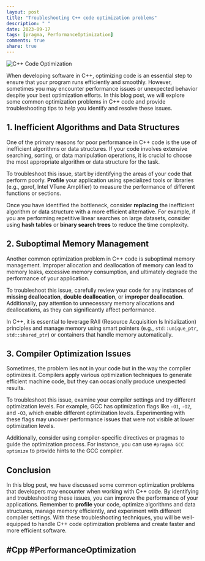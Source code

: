 ```yaml
---
layout: post
title: "Troubleshooting C++ code optimization problems"
description: " "
date: 2023-09-17
tags: [pragma, PerformanceOptimization]
comments: true
share: true
---
```


![C++ Code Optimization](https://example.com/images/c++-optimization.jpg)

When developing software in C++, optimizing code is an essential step to ensure that your program runs efficiently and smoothly. However, sometimes you may encounter performance issues or unexpected behavior despite your best optimization efforts. In this blog post, we will explore some common optimization problems in C++ code and provide troubleshooting tips to help you identify and resolve these issues.

## 1. Inefficient Algorithms and Data Structures

One of the primary reasons for poor performance in C++ code is the use of inefficient algorithms or data structures. If your code involves extensive searching, sorting, or data manipulation operations, it is crucial to choose the most appropriate algorithm or data structure for the task.

To troubleshoot this issue, start by identifying the areas of your code that perform poorly. **Profile** your application using specialized tools or libraries (e.g., gprof, Intel VTune Amplifier) to measure the performance of different functions or sections.

Once you have identified the bottleneck, consider **replacing** the inefficient algorithm or data structure with a more efficient alternative. For example, if you are performing repetitive linear searches on large datasets, consider using **hash tables** or **binary search trees** to reduce the time complexity.

## 2. Suboptimal Memory Management

Another common optimization problem in C++ code is suboptimal memory management. Improper allocation and deallocation of memory can lead to memory leaks, excessive memory consumption, and ultimately degrade the performance of your application.

To troubleshoot this issue, carefully review your code for any instances of **missing deallocation**, **double deallocation**, or **improper deallocation**. Additionally, pay attention to unnecessary memory allocations and deallocations, as they can significantly affect performance.

In C++, it is essential to leverage RAII (Resource Acquisition Is Initialization) principles and manage memory using smart pointers (e.g., `std::unique_ptr`, `std::shared_ptr`) or containers that handle memory automatically.

## 3. Compiler Optimization Issues

Sometimes, the problem lies not in your code but in the way the compiler optimizes it. Compilers apply various optimization techniques to generate efficient machine code, but they can occasionally produce unexpected results.

To troubleshoot this issue, examine your compiler settings and try different optimization levels. For example, GCC has optimization flags like `-O1`, `-O2`, and `-O3`, which enable different optimization levels. Experimenting with these flags may uncover performance issues that were not visible at lower optimization levels.

Additionally, consider using compiler-specific directives or pragmas to guide the optimization process. For instance, you can use `#pragma GCC optimize` to provide hints to the GCC compiler.

## Conclusion

In this blog post, we have discussed some common optimization problems that developers may encounter when working with C++ code. By identifying and troubleshooting these issues, you can improve the performance of your applications. Remember to **profile** your code, optimize algorithms and data structures, manage memory efficiently, and experiment with different compiler settings. With these troubleshooting techniques, you will be well-equipped to handle C++ code optimization problems and create faster and more efficient software.

## #Cpp #PerformanceOptimization